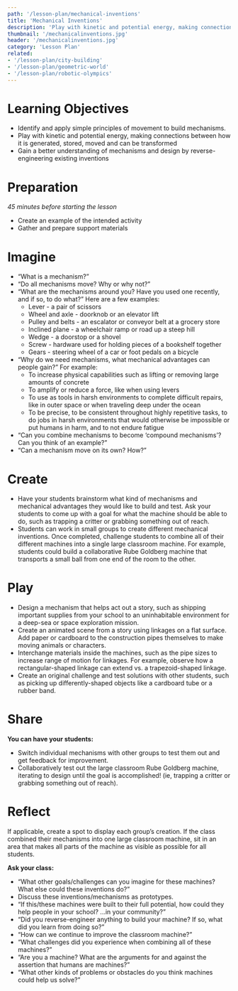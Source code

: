 ```yaml
---
path: '/lesson-plan/mechanical-inventions'
title: 'Mechanical Inventions'
description: 'Play with kinetic and potential energy, making connections between how it is generated, stored, moved and can be transformed.'
thumbnail: '/mechanicalinventions.jpg'
header: '/mechanicalinventions.jpg'
category: 'Lesson Plan'
related:
- '/lesson-plan/city-building'
- '/lesson-plan/geometric-world'
- '/lesson-plan/robotic-olympics'
---
```


# Learning Objectives

* Identify and apply simple principles of movement to build mechanisms.
* Play with kinetic and potential energy, making connections between how it is generated, stored, moved and can be transformed
* Gain a better understanding of mechanisms and design by reverse-engineering existing inventions

# Preparation

*45 minutes before starting the lesson*

* Create an example of the intended activity
* Gather and prepare support materials

# Imagine

* “What is a mechanism?”
* “Do all mechanisms move? Why or why not?”
* “What are the mechanisms around you? Have you used one recently, and if so, to do what?” Here are a few examples:
  * Lever - a pair of scissors
  * Wheel and axle - doorknob or an elevator lift
  * Pulley and belts - an escalator or conveyor belt at a grocery store
  * Inclined plane - a wheelchair ramp or road up a steep hill
  * Wedge - a doorstop or a shovel
  * Screw - hardware used for holding pieces of a bookshelf together
  * Gears - steering wheel of a car or foot pedals on a bicycle
* “Why do we need mechanisms, what mechanical advantages can people gain?” For example:
  * To increase physical capabilities such as lifting or removing large amounts of concrete
  * To amplify or reduce a force, like when using levers
  * To use as tools in harsh environments to complete difficult repairs, like in outer space or when traveling deep under the ocean
  * To be precise, to be consistent throughout highly repetitive tasks, to do jobs in harsh environments that would otherwise be impossible or put humans in harm, and to not endure fatigue
* “Can you combine mechanisms to become ‘compound mechanisms’? Can you think of an example?”
* “Can a mechanism move on its own? How?”

# Create

<section component="thumbnails">
<section component="thumbnail" title="Make a Mechanical Arm" description="Make a collapsible grabber using an accordion linkage." image="/arm.jpg" path="/activity/make-a-mechanical-arm"></section>
<section component="thumbnail" title="Build a Mechanical Crane" description="Build an operational mechanical crane and control it with your hands." image="/crane.jpg" path="/activity/build-a-mechanical-crane"></section>
<section component="thumbnail" title="Build a Mechanical Claw" description="Make a 3 finger claw to grab objects from any direction moving a single straw." image="/claw.jpg" path="/activity/build-a-mechanical-claw"></section>
</section>

* Have your students brainstorm what kind of mechanisms and mechanical advantages they would like to build and test. Ask your students to come up with a goal for what the machine should be able to do, such as trapping a critter or grabbing something out of reach.
* Students can work in small groups to create different mechanical inventions. Once completed, challenge students to combine all of their different machines into a single large classroom machine. For example, students could build a collaborative Rube Goldberg machine that transports a small ball from one end of the room to the other.

# Play

* Design a mechanism that helps act out a story, such as shipping important supplies from your school to an uninhabitable environment for a deep-sea or space exploration mission.
* Create an animated scene from a story using linkages on a flat surface. Add paper or cardboard to the construction pipes themselves to make moving animals or characters.
* Interchange materials inside the machines, such as the pipe sizes to increase range of motion for linkages. For example, observe how a rectangular-shaped linkage can extend vs. a trapezoid-shaped linkage.
* Create an original challenge and test solutions with other students, such as picking up differently-shaped objects like a cardboard tube or a rubber band.

# Share

**You can have your students:**

* Switch individual mechanisms with other groups to test them out and get feedback for improvement.
* Collaboratively test out the large classroom Rube Goldberg machine, iterating to design until the goal is accomplished! (ie, trapping a critter or grabbing something out of reach).

# Reflect

If applicable, create a spot to display each group’s creation. If the class combined their mechanisms into one large classroom machine, sit in an area that makes all parts of the machine as visible as possible for all students.

**Ask your class:**

* “What other goals/challenges can you imagine for these machines? What else could these inventions do?”
* Discuss these inventions/mechanisms as prototypes.
* “If this/these machines were built to their full potential, how could they help people in your school? ...in your community?”
* “Did you reverse-engineer anything to build your machine? If so, what did you learn from doing so?”
* “How can we continue to improve the classroom machine?”
* “What challenges did you experience when combining all of these machines?”
* “Are you a machine? What are the arguments for and against the assertion that humans are machines?”
* “What other kinds of problems or obstacles do you think machines could help us solve?”
